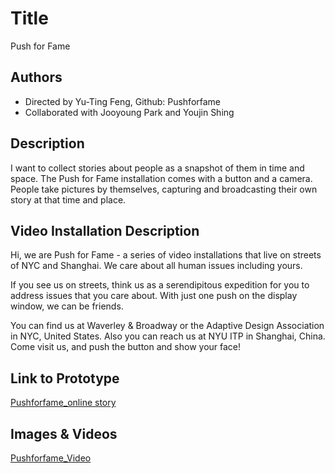# Title
Push for Fame

## Authors
- Directed by Yu-Ting Feng, Github: Pushforfame
- Collaborated with Jooyoung Park and Youjin Shing

## Description
I want to collect stories about people as a snapshot of them in time and space. The Push for Fame installation comes with a button and a camera. People take pictures by themselves, capturing and broadcasting their own story at that time and place.

## Video Installation Description ##
Hi, we are Push for Fame - a series of video installations that live on streets of NYC and Shanghai. We care about all human issues including yours.

If you see us on streets, think us as a serendipitous expedition for you to address issues that you care about. With just one push on the display window, we can be friends. 

You can find us at Waverley & Broadway or the Adaptive Design Association in NYC, United States. Also you can reach us at NYU ITP in Shanghai, China. Come visit us, and push the button and show your face!

## Link to Prototype

[Pushforfame_online story](http://pushforfame.herokuapp.com/ "Example Link")

## Images & Videos
[Pushforfame_Video](https://www.youtube.com/watch?v=zCPx_WEGuFk "Example Link")


